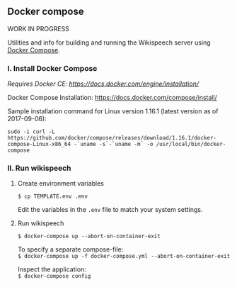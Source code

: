 ## Docker compose 

WORK IN PROGRESS

Utilities and info for building and running the Wikispeech server using [Docker Compose](https://docs.docker.com/compose/).

### I. Install Docker Compose

_Requires Docker CE: https://docs.docker.com/engine/installation/_

Docker Compose Installation: https://docs.docker.com/compose/install/   

Sample installation command for Linux version 1.16.1 (latest version as of 2017-09-06):   
  
    sudo -i curl -L https://github.com/docker/compose/releases/download/1.16.1/docker-compose-Linux-x86_64 -`uname -s`-`uname -m` -o /usr/local/bin/docker-compose


### II. Run wikispeech

1. Create environment variables

   `$ cp TEMPLATE.env .env`     
   
    Edit the variables in the `.env` file to match your system settings.


2. Run wikispeech
   
   `$ docker-compose up --abort-on-container-exit`

   To specify a separate compose-file:   
   `$ docker-compose up -f docker-compose.yml --abort-on-container-exit`

   Inspect the application:   
   `$ docker-compose config`

